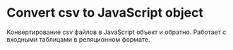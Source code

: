 # Convert csv to JavaScript object

Конвертирование csv файлов в JavaScript объект и обратно. Работает с входными таблицами в реляционном формате.
